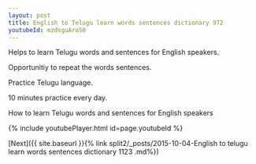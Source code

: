 ```yaml
---
layout: post
title: English to Telugu learn words sentences dictionary 972 
youtubeId: mzdsguAro50
---
```

 
 
Helps to learn Telugu words and sentences for English speakers.

Opportunitiy to repeat the words sentences. 

Practice Telugu language. 
 
10 minutes practice every day. 
 
How to learn Telugu words and sentences for English speakers 
 
{% include youtubePlayer.html id=page.youtubeId %}
 
 
[Next]({{ site.baseurl }}{% link  split2/_posts/2015-10-04-English to telugu learn words sentences dictionary 1123 .md%})
 
